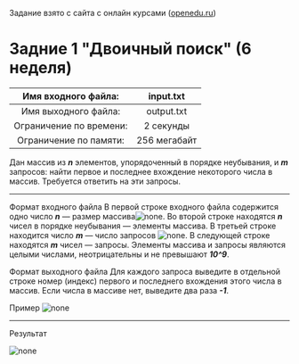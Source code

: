 Задание взято с сайта с онлайн курсами ([openedu.ru](https://courses.openedu.ru))

# Задние 1 "Двоичный поиск" (6 неделя)
| Имя входного файла: | input.txt |
|:--------------------:|:----------:|
| Имя выходного файла: | output.txt |
| Ограничение по времени: | 2 секунды |
| Ограничение по памяти: | 256 мегабайт |

Дан массив из ***n*** элементов, упорядоченный в порядке неубывания, и ***m*** запросов: найти первое и последнее вхождение некоторого числа в массив. Требуется ответить на эти запросы.
__________________
Формат входного файла
В первой строке входного файла содержится одно число ***n*** — размер массива![none](https://github.com/Bloodies/University.Projects/blob/master/Course%202/AaDS%20(Algorithms%20and%20data%20structures)/Algorithms%20Practice%20(ITMO)/Resources/txt_w6_t1_1.png). Во второй строке находятся ***n*** чисел в порядке неубывания — элементы массива. В третьей строке находится число ***m*** — число запросов ![none](https://github.com/Bloodies/University.Projects/blob/master/Course%202/AaDS%20(Algorithms%20and%20data%20structures)/Algorithms%20Practice%20(ITMO)/Resources/txt_w6_t1_2.png). В следующей строке находятся ***m*** чисел — запросы. Элементы массива и запросы являются целыми числами, неотрицательны и не превышают ***10^9***.

Формат выходного файла
Для каждого запроса выведите в отдельной строке номер (индекс) первого и последнего вхождения этого числа в массив. Ecли числа в массиве нет, выведите два раза ***-1***.

Пример
![none](https://github.com/Bloodies/University.Projects/blob/master/Course%202/AaDS%20(Algorithms%20and%20data%20structures)/Algorithms%20Practice%20(ITMO)/Resources/format_w6_t1.png)
__________________
Результат

![none](https://github.com/Bloodies/University.Projects/blob/master/Course%202/AaDS%20(Algorithms%20and%20data%20structures)/Algorithms%20Practice%20(ITMO)/Resources/result_w6_t1.png)